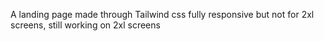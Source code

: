 A landing page made through Tailwind css fully responsive but not for 2xl screens, still working on 2xl screens
